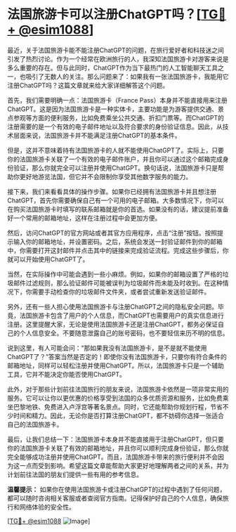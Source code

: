 # 法国旅游卡可以注册ChatGPT吗？[[TG💪+ @esim1088](https://t.me/s/esim1088)]

最近，关于法国旅游卡能不能注册ChatGPT的问题，在旅行爱好者和科技迷之间引发了热烈讨论。作为一个经常在欧洲旅行的人，我深知法国旅游卡对游客来说是多么重要的存在。但与此同时，ChatGPT作为当下最热门的人工智能聊天工具之一，也吸引了无数人的关注。那么问题来了：如果我有一张法国旅游卡，我能用它注册ChatGPT吗？这篇文章就来给大家详细解答这个问题。

首先，我们需要明确一点：法国旅游卡（France Pass）本身并不能直接用来注册ChatGPT。这是因为法国旅游卡是一种实体卡，主要功能是为游客提供交通、景点参观等方面的便利服务，比如免费乘坐公共交通、折扣门票等。而ChatGPT的注册需要的是一个有效的电子邮件地址以及符合要求的身份验证信息。因此，从技术层面来说，法国旅游卡并不能满足注册ChatGPT的基本条件。

但是，这并不意味着持有法国旅游卡的人就不能使用ChatGPT了。实际上，只要你的法国旅游卡关联了一个有效的电子邮件账户，并且你可以通过这个邮箱完成身份验证，那么你就完全可以注册并使用ChatGPT。换句话说，法国旅游卡只是帮助你更好地游览法国，但它并不会限制你享受其他数字服务的能力。

接下来，我们来看看具体的操作步骤。如果你已经拥有法国旅游卡并且想注册ChatGPT，首先你需要确保自己有一个可用的电子邮箱。大多数情况下，你可以在购买法国旅游卡时填写的联系邮箱就是你的首选。如果没有的话，建议提前准备好一个常用的邮箱地址，这样在注册过程中会更加方便。

然后，访问ChatGPT的官方网站或者其官方应用程序，点击“注册”按钮。按照提示输入你的邮箱地址，并设置密码。之后，系统会发送一封验证邮件到你的邮箱中，你需要打开这封邮件并点击其中的链接来完成验证流程。完成这些步骤后，你就可以开始使用ChatGPT了。

当然，在实际操作中可能会遇到一些小麻烦。例如，如果你的邮箱设置了严格的垃圾邮件过滤规则，那么验证邮件可能被误判为垃圾邮件而未能及时收到。在这种情况下，你需要手动检查你的垃圾邮件文件夹，或者尝试重新发送验证邮件。

另外，还有一些人担心使用法国旅游卡与注册ChatGPT之间的隐私安全问题。毕竟，法国旅游卡包含了用户的个人信息，而ChatGPT也需要用户的真实信息进行注册。这里提醒大家，无论是使用法国旅游卡还是注册ChatGPT，都务必保证自己的个人信息安全。不要随意泄露自己的账号密码，也不要轻信来历不明的信息。

说到这里，有人可能会问：“那如果我没有法国旅游卡，是不是就不能使用ChatGPT了？”答案当然是否定的！即使你没有法国旅游卡，只要你有符合条件的邮箱地址，同样可以轻松注册并使用ChatGPT。所以，法国旅游卡只是一个辅助工具，它并不能决定你能否使用ChatGPT。

此外，对于那些计划前往法国旅行的朋友来说，法国旅游卡依然是一项非常实用的服务。它可以让你以更优惠的价格享受到法国的众多优质资源和服务，比如免费乘坐巴黎地铁、免费进入卢浮宫等著名景点。同时，它还能帮助你规划行程，节省不少时间和精力。因此，无论你是否打算注册ChatGPT，都不妨碍你选择一张适合自己的法国旅游卡。

最后，让我们总结一下：法国旅游卡本身并不能直接用于注册ChatGPT，但只要你的法国旅游卡关联了有效的邮箱地址，并且你可以顺利完成身份验证，那么你就完全能够成功注册并使用ChatGPT。而且，法国旅游卡带来的旅行便利并不会因为这一点而受到影响。希望这篇文章能帮助大家更好地理解两者之间的关系，并为计划前往法国的朋友们提供一些有用的参考信息。

**温馨提示：** 如果你在使用法国旅游卡或注册ChatGPT的过程中遇到了任何问题，都可以随时咨询相关客服或者查阅官方指南。记得保护好自己的个人信息，确保旅行和网络体验的安全性。

[[TG💪+ @esim1088](https://t.me/s/esim1088) ![Image](https://i.postimg.cc/4NQfJmqS/Snipaste-2025-05-13-00-14-12.png)]